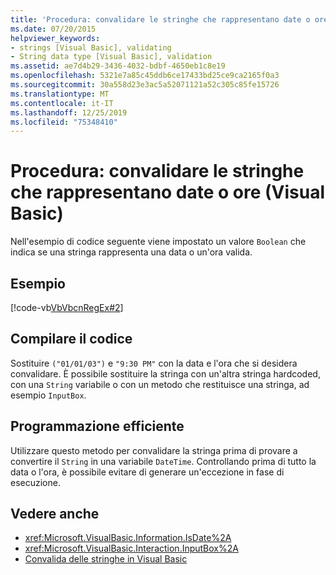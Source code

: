 ```yaml
---
title: 'Procedura: convalidare le stringhe che rappresentano date o ore'
ms.date: 07/20/2015
helpviewer_keywords:
- strings [Visual Basic], validating
- String data type [Visual Basic], validation
ms.assetid: ae7d4b29-3436-4032-bdbf-4650eb1c8e19
ms.openlocfilehash: 5321e7a85c45ddb6ce17433bd25ce9ca2165f0a3
ms.sourcegitcommit: 30a558d23e3ac5a52071121a52c305c85fe15726
ms.translationtype: MT
ms.contentlocale: it-IT
ms.lasthandoff: 12/25/2019
ms.locfileid: "75348410"
---
```

# <a name="how-to-validate-strings-that-represent-dates-or-times-visual-basic"></a>Procedura: convalidare le stringhe che rappresentano date o ore (Visual Basic)
Nell'esempio di codice seguente viene impostato un valore `Boolean` che indica se una stringa rappresenta una data o un'ora valida.  
  
## <a name="example"></a>Esempio  
 [!code-vb[VbVbcnRegEx#2](~/samples/snippets/visualbasic/VS_Snippets_VBCSharp/VbVbcnRegEx/VB/Class1.vb#2)]  
  
## <a name="compile-the-code"></a>Compilare il codice  
 Sostituire `("01/01/03")` e `"9:30 PM"` con la data e l'ora che si desidera convalidare. È possibile sostituire la stringa con un'altra stringa hardcoded, con una `String` variabile o con un metodo che restituisce una stringa, ad esempio `InputBox`.  
  
## <a name="robust-programming"></a>Programmazione efficiente  
 Utilizzare questo metodo per convalidare la stringa prima di provare a convertire il `String` in una variabile `DateTime`. Controllando prima di tutto la data o l'ora, è possibile evitare di generare un'eccezione in fase di esecuzione.  
  
## <a name="see-also"></a>Vedere anche

- <xref:Microsoft.VisualBasic.Information.IsDate%2A>
- <xref:Microsoft.VisualBasic.Interaction.InputBox%2A>
- [Convalida delle stringhe in Visual Basic](../../../../visual-basic/programming-guide/language-features/strings/validating-strings.md)
